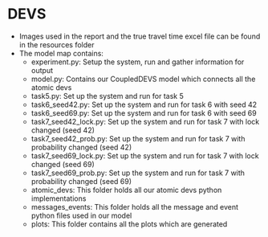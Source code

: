 # DEVS
- Images used in the report and the true travel time excel file can be found in the resources folder
- The model map contains:
  - experiment.py: Setup the system, run and gather information for output
  - model.py: Contains our CoupledDEVS model which connects all the atomic devs
  - task5.py: Set up the system and run for task 5
  - task6_seed42.py: Set up the system and run for task 6 with seed 42
  - task6_seed69.py: Set up the system and run for task 6 with seed 69
  - task7_seed42_lock.py: Set up the system and run for task 7 with lock changed (seed 42)
  - task7_seed42_prob.py: Set up the system and run for task 7 with probability changed (seed 42)
  - task7_seed69_lock.py: Set up the system and run for task 7 with lock changed (seed 69)
  - task7_seed69_prob.py: Set up the system and run for task 7 with probability changed (seed 69)
  - atomic_devs: This folder holds all our atomic devs python implementations
  - messages_events: This folder holds all the message and event python files used in our model
  - plots: This folder contains all the plots which are generated
